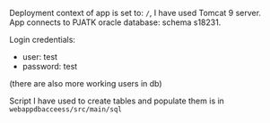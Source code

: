 Deployment context of app is set to: ```/```, I have used Tomcat 9 server.  
App connects to PJATK oracle database: schema s18231.
 
Login credentials:
* user: test
* password: test

(there are also more working users in db)

Script I have used to create tables and populate them is in ```webappdbacceess/src/main/sql```
